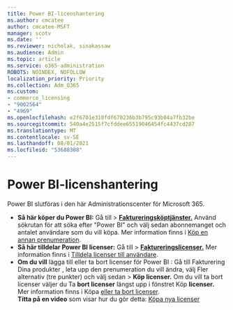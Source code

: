 ```yaml
---
title: Power BI-licenshantering
ms.author: cmcatee
author: cmcatee-MSFT
manager: scotv
ms.date: ''
ms.reviewer: nicholak, sinakassaw
ms.audience: Admin
ms.topic: article
ms.service: o365-administration
ROBOTS: NOINDEX, NOFOLLOW
localization_priority: Priority
ms.collection: Adm_O365
ms.custom:
- commerce_licensing
- "9002564"
- "4969"
ms.openlocfilehash: e2f6701e310fdf670236b3b795c93b04a7fb32be
ms.sourcegitcommit: 540a4e2515f7cfddee65519046454fc4437cd287
ms.translationtype: MT
ms.contentlocale: sv-SE
ms.lasthandoff: 08/01/2021
ms.locfileid: "53688308"
---
```

# <a name="power-bi-license-management"></a>Power BI-licenshantering

Power BI slutföras i den här Administrationscenter för Microsoft 365.

- **Så här köper du Power BI:** Gå till  \> **[Faktureringsköptjänster.](https://go.microsoft.com/fwlink/p/?linkid=868433)** Använd sökrutan för att söka efter "Power BI" och välj sedan abonnemanget och antalet användare som du vill köpa. Mer information finns i [Köp en annan prenumeration](/microsoft-365/commerce/try-or-buy-microsoft-365#buy-a-different-subscription).
- **Så här tilldelar Power BI licenser:** Gå till   >  **[Faktureringslicenser.](https://go.microsoft.com/fwlink/p/?linkid=842264)** Mer information finns i [Tilldela licenser till användare](/microsoft-365/admin/manage/assign-licenses-to-users).
- **Om du vill** lägga till eller ta bort licenser för Power BI : Gå till Fakturering Dina produkter , leta upp den prenumeration du vill ändra, välj Fler alternativ (tre punkter) och välj sedan  >  **[](https://go.microsoft.com/fwlink/p/?linkid=842054)** **Köp licenser.**  Om du vill ta bort licenser väljer du Ta **bort licenser** längst upp i fönstret Köp **licenser.** Mer information finns i Köpa [eller ta bort licenser](/microsoft-365/commerce/licenses/buy-licenses).\
**Titta på en video** som visar hur du gör detta: [Köpa nya licenser](https://go.microsoft.com/fwlink/p/?linkid=2154857)